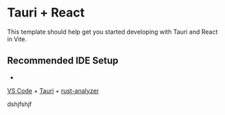 # Tauri + React

This template should help get you started developing with Tauri and React in Vite.

## Recommended IDE Setup

-
[VS Code](https://code.visualstudio.com/) + [Tauri](https://marketplace.visualstudio.com/items?itemName=tauri-apps.tauri-vscode) + [rust-analyzer](https://marketplace.visualstudio.com/items?itemName=rust-lang.rust-analyzer)


dshjfshjf
